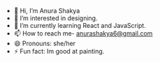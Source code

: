 - 👋 Hi, I’m Anura Shakya
- 👀 I’m interested in designing.
- 🌱 I’m currently learning React and JavaScript.
- 📫 How to reach me- anurashakya6@gmail.com
- 😄 Pronouns: she/her
- ⚡ Fun fact: Im good at painting.

<!---
anura57/anura57 is a ✨ special ✨ repository because its `README.md` (this file) appears on your GitHub profile.
You can click the Preview link to take a look at your changes.
--->

